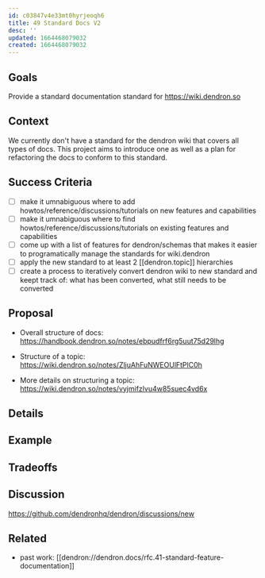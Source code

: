 ```yaml
---
id: c03847v4e33mt0hyrjeoqh6
title: 49 Standard Docs V2
desc: ''
updated: 1664468079032
created: 1664468079032
---
```

## Goals

Provide a standard documentation standard for https://wiki.dendron.so

## Context

We currently don't have a standard for the dendron wiki that covers all types of docs. 
This project aims to introduce one as well as a plan for refactoring the docs to conform to this standard.

## Success Criteria
- [ ] make it umnabiguous where to add howtos/reference/discussions/tutorials on new features and capabilities
- [ ] make it umnabiguous where to find howtos/reference/discussions/tutorials on existing features and capabilities
- [ ] come up with a list of features for dendron/schemas that makes it easier to programatically manage the standards for wiki.dendron
- [ ] apply the new standard to at least 2 [[dendron.topic]] hierarchies
- [ ] create a process to iteratively convert dendron wiki to new standard and keept track of: what has been converted, what still needs to be converted

## Proposal
- Overall structure of docs: https://handbook.dendron.so/notes/ebpudfrf6rg5uut75d29lhg
<!-- [[Standard Documentation|dendron://dendron.handbook/leaflet.journal.2022.05.10.standard-documentation]] -->
- Structure of a topic: https://wiki.dendron.so/notes/ZljuAhFuNWEOUlFtPlC0h
<!-- [[dendron://dendron.dendron-site/templates.topic]] -->
- More details on structuring a topic: https://wiki.dendron.so/notes/vyjmifzlvu4w85suec4vd6x
<!-- [[Top Level Feature|dendron://dendron.dendron-site/dendron.contribute.documentation.tutorial.top-level-feature]] -->

## Details

## Example

## Tradeoffs

## Discussion
<!-- Click the link and create new discussion -->
https://github.com/dendronhq/dendron/discussions/new

## Related
- past work: [[dendron://dendron.docs/rfc.41-standard-feature-documentation]]
